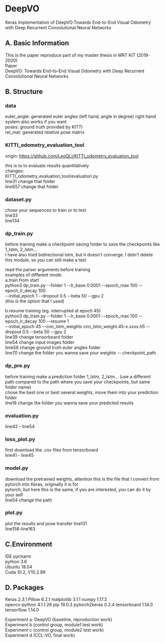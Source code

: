# DeepVO
Keras implementation of DeepVO:Towards End-to-End Visual Odometry with Deep Recurrent Convolutional Neural Networks

## A. Basic Information
This is the paper reproduce part of my master thesis in MRT KIT (2019-2020)  
Paper  
DeepVO: Towards End-to-End Visual Odometry with Deep Recurrent Convolutional Neural Networks  

## B. Structure
### data
euler_angle: generated euler angles (left hand, angle in degree) right hand system also works if you want  
poses: ground truth provided by KITTI  
rel_mat: generated relative pose matrix  

### KITTI_odometry_evaluation_tool
origin: https://github.com/LeoQLi/KITTI_odometry_evaluation_tool  

this is to to evaluate results quantitatively  
changes:  
KITTI_odometry_evaluation_tool/evaluation.py  
line31 change that folder  
line657 change that folder  

### dataset.py
chose your sequences to train or to test  
line33  
line134  

### dp_train.py
before training make a checkpoint saving folder to save the checkpoints like 1_lstm, 2_lstm...  
I have also tried bidirectional lstm, but it doesn't converge. I didn't delete this module, so you can still make a test  
  
read the parser arguments before training  
examples of different mode:  
a.train from start  
python3 dp_train.py --folder 1 --lr_base 0.0001 --epoch_max 100 --epoch_lr_decay 100  
                    --initial_epoch 1 --dropout 0.5 --beta 50 --gpu 2  
(this is the option that I used)  

b.resume training (eg. interrupted at epoch 45)  
python3 dp_train.py --folder 1 --lr_base 0.0001 --epoch_max 100 --epoch_lr_decay 100 --resume 1  
                    --initial_epoch 45 --cnn_lstm_weights cnn_lstm_weight.45-x.xxxx.h5 --dropout 0.5 --beta 50 --gpu 2  
line39 change tensorboard folder  
line54 change input images folder  
linie56 change ground truth euler angles folder  
line70 change the folder you wanna save your weights -- checkpoint_path  


### dp_pre.py
before training make a prediction folder  1_lstm, 2_lstm... (use a different path compared to the path where you save your checkpoints, but same folder name)  
chose the best one or best several weights, move them into your prediction folder  
line18 change the folder you wanna save your predicted results  
  
### evaluation.py 
line42 - line54  
  
### loss_plot.py
first download the .csv files from tensorboard    
line41 - line45  
  
### model.py
download the pretrained weights, attention this is the file that I convert from pytorch into Keras, originally it is for  
pytorch, but here this is the same, if you are interested, you can do it by your self  
line54 change the path  
  
### plot.py
plot the results and pose transfer
line131  
line158-line163  
  
## C.Environment  
IDE pycharm  
python 3.6  
Ubuntu 18.04  
Cuda 10.2, V10.2.89  
  
## D. Packages   
Keras	2.3.1
Pillow	6.2.1
matplotlib	3.1.1
numpy	1.17.3  
opencv-python	4.1.1.26
pip	19.0.3 
pytorch2keras	0.2.4
tensorboard	1.14.0
tensorflow	1.14.0

  
Experiment a: DeepVO (baseline, reproduction work)  
Experiment b (control group, module1 test work)  
Experiment c (control group, module2 test work)  
Experiment d (CCL-VO, final work)  
